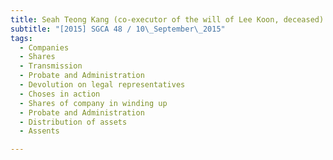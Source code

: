 ```yaml
---
title: Seah Teong Kang (co-executor of the will of Lee Koon, deceased) and another v Seah Yong 
subtitle: "[2015] SGCA 48 / 10\_September\_2015"
tags:
  - Companies
  - Shares
  - Transmission
  - Probate and Administration
  - Devolution on legal representatives
  - Choses in action
  - Shares of company in winding up
  - Probate and Administration
  - Distribution of assets
  - Assents

---
```


